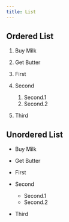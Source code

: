 ```yaml
---
title: List
---
```


## Ordered List

1. Buy Milk
2. Get Butter

1. First
2. Second
    1. Second.1
    2. Second.2
3. Third

## Unordered List

* Buy Milk
* Get Butter

* First
* Second
    * Second.1
    * Second.2
* Third